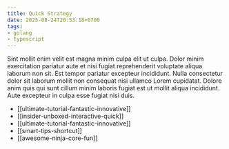 ```yaml
---
title: Quick Strategy
date: 2025-08-24T20:53:18+0700
tags:
- golang
- typescript
---
```


Sint mollit enim velit est magna minim culpa elit ut culpa. Dolor minim exercitation pariatur aute et nisi fugiat reprehenderit voluptate aliqua laborum non sit. Est tempor pariatur excepteur incididunt. Nulla consectetur dolor sit laborum mollit non consequat nisi ullamco Lorem cupidatat. Dolore anim quis qui sunt cillum minim laboris fugiat est ut mollit aliqua incididunt. Aute excepteur in culpa esse fugiat nisi duis.


- [[ultimate-tutorial-fantastic-innovative]] 
- [[insider-unboxed-interactive-quick]] 
- [[ultimate-tutorial-fantastic-innovative]] 
- [[smart-tips-shortcut]] 
- [[awesome-ninja-core-fun]]